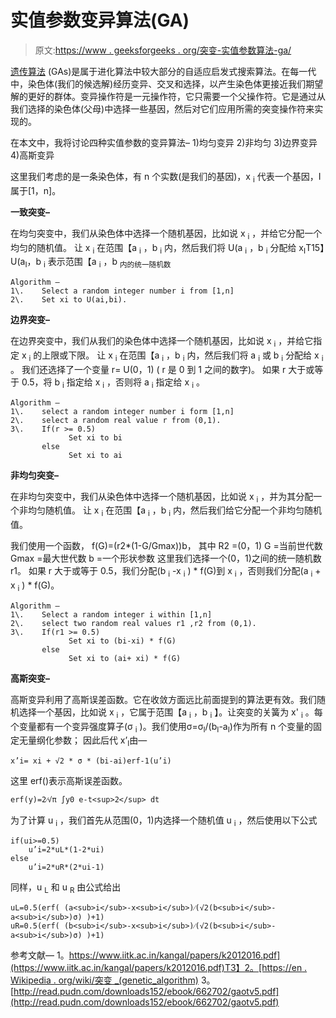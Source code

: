 # 实值参数变异算法(GA)

> 原文:[https://www . geeksforgeeks . org/突变-实值参数算法-ga/](https://www.geeksforgeeks.org/mutation-algorithms-for-real-valued-parameters-ga/)

[遗传算法](https://www.geeksforgeeks.org/genetic-algorithms/) (GAs)是属于进化算法中较大部分的自适应启发式搜索算法。在每一代中，染色体(我们的候选解)经历变异、交叉和选择，以产生染色体更接近我们期望解的更好的群体。变异操作符是一元操作符，它只需要一个父操作符。它是通过从我们选择的染色体(父母)中选择一些基因，然后对它们应用所需的突变操作符来实现的。

在本文中，我将讨论四种实值参数的变异算法–
1)均匀变异
2)非均匀
3)边界变异
4)高斯变异

这里我们考虑的是一条染色体，有 n 个实数(是我们的基因)，x <sub>i</sub> 代表一个基因，I 属于[1，n]。

**一致突变–**

在均匀突变中，我们从染色体中选择一个随机基因，比如说 x <sub>i</sub> ，并给它分配一个均匀的随机值。
让 x <sub>i</sub> 在范围【a <sub>i</sub> ，b <sub>i</sub> 内，然后我们将 U(a <sub>i</sub> ，b <sub>i</sub> 分配给 x<sub>I</sub>T15】U(a<sub>I</sub>，b <sub>i</sub> 表示范围【a <sub>i</sub> ，b <sub>内的统一随机数</sub>

```
Algorithm –
1\.    Select a random integer number i from [1,n]
2\.    Set xi to U(ai,bi).

```

**边界突变–**

在边界突变中，我们从我们的染色体中选择一个随机基因，比如说 x <sub>i</sub> ，并给它指定 x <sub>i</sub> 的上限或下限。
让 x <sub>i</sub> 在范围【a <sub>i</sub> ，b <sub>i</sub> 内，然后我们将 a <sub>i</sub> 或 b <sub>i</sub> 分配给 x <sub>i</sub> 。
我们还选择了一个变量 r= U(0，1) ( r 是 0 到 1 之间的数字)。
如果 r 大于或等于 0.5，将 b <sub>i</sub> 指定给 x <sub>i</sub> ，否则将 a <sub>i</sub> 指定给 x <sub>i</sub> 。

```
Algorithm –
1\.    select a random integer number i form [1,n]
2\.    select a random real value r from (0,1).
3\.    If(r >= 0.5)
             Set xi to bi
       else
             Set xi to ai

```

**非均匀突变–**

在非均匀突变中，我们从染色体中选择一个随机基因，比如说 x <sub>i</sub> ，并为其分配一个非均匀随机值。
让 x <sub>i</sub> 在范围【a <sub>i</sub> ，b <sub>i</sub> 内，然后我们给它分配一个非均匀随机值。

我们使用一个函数，
f(G)=(r2*(1-G/Gmax))b，
其中 R2 =(0，1)
G =当前世代数
Gmax =最大世代数
b =一个形状参数
这里我们选择一个(0，1)之间的统一随机数 r1。
如果 r 大于或等于 0.5，我们分配(b <sub>i</sub> -x <sub>i</sub> ) * f(G)到 x <sub>i</sub> ，否则我们分配(a <sub>i</sub> + x <sub>i</sub> ) * f(G)。

```
Algorithm –
1\.    Select a random integer i within [1,n]
2\.    select two random real values r1 ,r2 from (0,1).
3\.    If(r1 >= 0.5)
             Set xi to (bi-xi) * f(G)
       else
             Set xi to (ai+ xi) * f(G)

```

**高斯突变–**

高斯变异利用了高斯误差函数。它在收敛方面远比前面提到的算法更有效。我们随机选择一个基因，比如说 x <sub>i</sub> ，它属于范围【a <sub>i</sub> ，b <sub>i</sub> 】。让突变的关簧为 x' <sub>i</sub> 。每个变量都有一个变异强度算子(σ <sub>i</sub> )。我们使用σ=σ<sub>I</sub>/(b<sub>I</sub>-a<sub>I</sub>)作为所有 n 个变量的固定无量纲化参数；
因此后代 x’<sub>I</sub>由—

```
x’i= xi + √2 * σ * (bi-ai)erf-1(u’i)
```

这里 erf()表示高斯误差函数。

```
erf(y)=2⁄√π ∫y0 e-t<sup>2</sup> dt
```

为了计算 u <sub>i</sub> ，我们首先从范围(0，1)内选择一个随机值 u <sub>i</sub> ，然后使用以下公式

```
if(ui>=0.5)
    u’i=2*uL*(1-2*ui)
else
    u’i=2*uR*(2*ui-1)

```

同样，u <sub>L</sub> 和 u <sub>R</sub> 由公式给出

```
uL=0.5(erf( (a<sub>i</sub>-x<sub>i</sub>)⁄(√2(b<sub>i</sub>-a<sub>i</sub>)σ) )+1)
uR=0.5(erf( (b<sub>i</sub>-x<sub>i</sub>)⁄(√2(b<sub>i</sub>-a<sub>i</sub>)σ) )+1)

```

参考文献—
1。[https://www.iitk.ac.in/kangal/papers/k2012016.pdf](https://www.iitk.ac.in/kangal/papers/k2012016.pdf)T3】2。[https://en . Wikipedia . org/wiki/突变 _(genetic_algorithm)](https://en.wikipedia.org/wiki/Mutation_(genetic_algorithm))
3。[http://read.pudn.com/downloads152/ebook/662702/gaotv5.pdf](http://read.pudn.com/downloads152/ebook/662702/gaotv5.pdf)